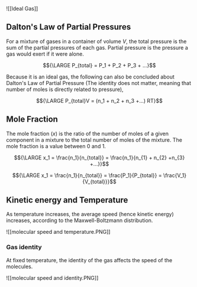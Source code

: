 ![[Ideal Gas]]


## Dalton's Law of Partial Pressures

For a mixture of gases in a container of volume *V*, the total pressure is the sum of the partial pressures of each gas. Partial pressure is the pressure a gas would exert if it were alone.

$${\LARGE P_{total} = P_1 + P_2 + P_3 + ...}$$

Because it is an ideal gas, the following can also be concluded about Dalton's Law of Partial Pressure (The identity does not matter, meaning that number of moles is directly related to pressure),

$${\LARGE P_{total}V = (n_1 + n_2 + n_3 +...) RT}$$

## Mole Fraction

The mole fraction (*x*) is the ratio of the number of moles of a given component in a mixture to the total number of moles of the mixture. The mole fraction is a value between 0 and 1.

$${\LARGE x_1 = \frac{n_1}{n_{total}} = \frac{n_1}{n_{1} + n_{2} +n_{3} +...}}$$

$${\LARGE x_1 = \frac{n_1}{n_{total}} = \frac{P_1}{P_{total}} =  \frac{V_1}{V_{total}}}$$


## Kinetic energy and Temperature

As temperature increases, the average speed (hence kinetic energy) increases, according to the Maxwell-Boltzmann distribution.

![[molecular speed and temperature.PNG]]


### Gas identity

At fixed temperature, the identity of the gas affects the speed of the molecules.

![[molecular speed and identity.PNG]]

